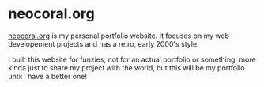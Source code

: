 # neocoral.org
<a href="https://neocoral.org">neocoral.org</a> is my personal portfolio website. It focuses on my web developement projects and has a retro, early 2000's style.

I built this website for funzies, not for an actual portfolio or something, more kinda just to share my project with the world, but this will be my portfolio until I have a better one!
